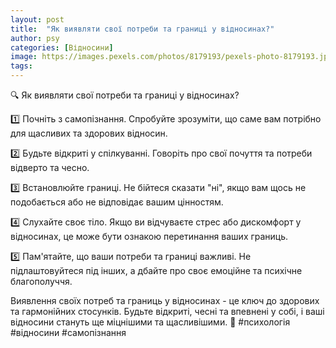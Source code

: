 ```yaml
---
layout: post
title:  "Як виявляти свої потреби та границі у відносинах?"
author: psy
categories: [Відносини]
image: https://images.pexels.com/photos/8179193/pexels-photo-8179193.jpeg?auto=compress&cs=tinysrgb&fit=crop&h=627&w=1200
tags: 
---
```


🔍 Як виявляти свої потреби та границі у відносинах?

1️⃣ Почніть з самопізнання. Спробуйте зрозуміти, що саме вам потрібно для щасливих та здорових відносин.

2️⃣ Будьте відкриті у спілкуванні. Говоріть про свої почуття та потреби відверто та чесно.

3️⃣ Встановлюйте границі. Не бійтеся сказати "ні", якщо вам щось не подобається або не відповідає вашим цінностям.

4️⃣ Слухайте своє тіло. Якщо ви відчуваєте стрес або дискомфорт у відносинах, це може бути ознакою перетинання ваших границь.

5️⃣ Пам'ятайте, що ваши потреби та границі важливі. Не підлаштовуйтеся під інших, а дбайте про своє емоційне та психічне благополуччя.

Виявлення своїх потреб та границь у відносинах - це ключ до здорових та гармонійних стосунків. Будьте відкриті, чесні та впевнені у собі, і ваші відносини стануть ще міцнішими та щасливішими. 🌟 #психологія #відносини #самопізнання


